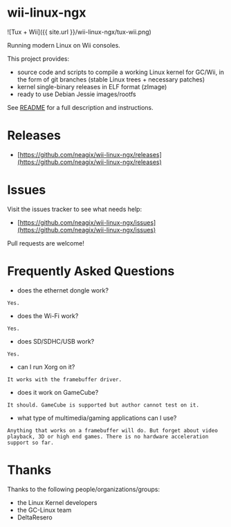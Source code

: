 # wii-linux-ngx

![Tux + Wii]({{ site.url }}/wii-linux-ngx/tux-wii.png)

Running modern Linux on Wii consoles.

This project provides:
* source code and scripts to compile a working Linux kernel for GC/Wii, in the form of git branches (stable Linux trees + necessary patches)
* kernel single-binary releases in ELF format (zImage)
* ready to use Debian Jessie images/rootfs

See [README](https://github.com/neagix/wii-linux-ngx/tree/master) for a full description and instructions.

# Releases

* [https://github.com/neagix/wii-linux-ngx/releases](https://github.com/neagix/wii-linux-ngx/releases)

# Issues

Visit the issues tracker to see what needs help:
* [https://github.com/neagix/wii-linux-ngx/issues](https://github.com/neagix/wii-linux-ngx/issues)

Pull requests are welcome!

# Frequently Asked Questions

* does the ethernet dongle work?
```
Yes.
```

* does the Wi-Fi work?
```
Yes.
```

* does SD/SDHC/USB work?
```
Yes.
```

* can I run Xorg on it?
```
It works with the framebuffer driver.
```

* does it work on GameCube?
```
It should. GameCube is supported but author cannot test on it.
```

* what type of multimedia/gaming applications can I use?
```
Anything that works on a framebuffer will do. But forget about video playback, 3D or high end games. There is no hardware acceleration support so far.
```

# Thanks

Thanks to the following people/organizations/groups:
* the Linux Kernel developers
* the GC-Linux team
* DeltaResero
